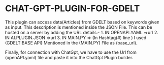 # CHAT-GPT-PLUGIN-FOR-GDELT
This plugin can access data(Articles) from GDELT based on keywords  given as input. This description is mentioned inside the JSON File.
This can be hosted on a server by adding the URL details:-
     1. IN OPENAPI.YAML =>url
     2. IN AI.PLUGIN.JSON =>url
     3. IN MAIN.PY => (In Hashtag(#) line )
I used (GDELT BASE API) Mentioned in the (MAIN.PY) File as (base_url).

Finally, for connection  with ChatGpt,  we have to use the Url from (openAPI.yaml) file and paste it into the ChatGpt Plugin builder.
